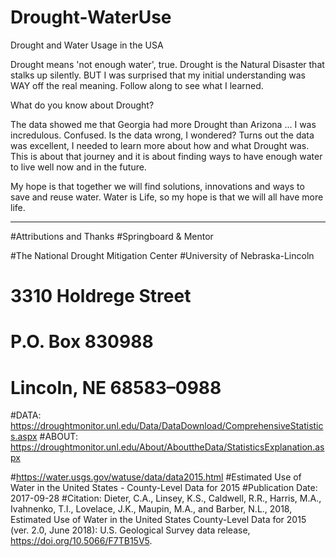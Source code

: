 # Drought-WaterUse
Drought and Water Usage in the USA

Drought means 'not enough water', true.
Drought is the Natural Disaster that stalks up silently. 
BUT I was surprised that my initial understanding was WAY off the real meaning. 
Follow along to see what I learned. 

What do you know about Drought? 

The data showed me that Georgia had more Drought than Arizona ... I was incredulous. Confused. Is the data wrong, I wondered? 
Turns out the data was excellent, I needed to learn more about how and what Drought was. This is about that journey and it is about finding ways to have enough water to live well now and in the future. 

My hope is that together we will find solutions, innovations and ways to save and reuse water. Water is Life, so my hope is that we will all have more life. 

--------------------
#Attributions and Thanks
#Springboard & Mentor

#The National Drought Mitigation Center
#University of Nebraska-Lincoln
# 3310 Holdrege Street
# P.O. Box 830988
# Lincoln, NE 68583–0988
#DATA: https://droughtmonitor.unl.edu/Data/DataDownload/ComprehensiveStatistics.aspx
#ABOUT: https://droughtmonitor.unl.edu/About/AbouttheData/StatisticsExplanation.aspx

#https://water.usgs.gov/watuse/data/data2015.html
#Estimated Use of Water in the United States - County-Level Data for 2015
#Publication Date: 2017-09-28
#Citation: Dieter, C.A., Linsey, K.S., Caldwell, R.R., Harris, M.A., Ivahnenko, T.I., Lovelace, J.K., Maupin, M.A., and Barber, N.L., 2018, Estimated Use of Water in the United States County-Level Data for 2015 (ver. 2.0, June 2018): U.S. Geological Survey data release, https://doi.org/10.5066/F7TB15V5.
